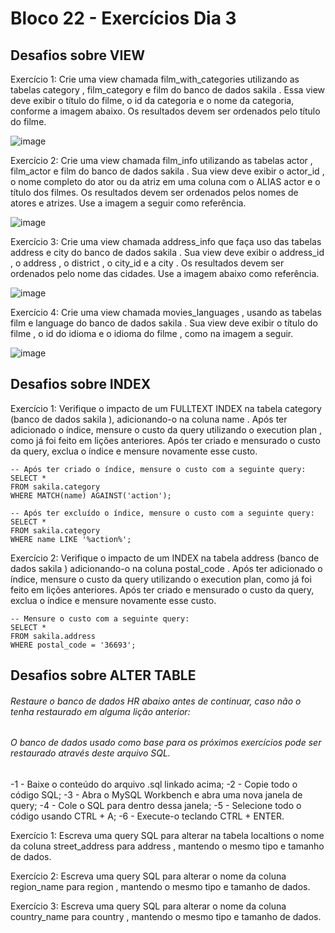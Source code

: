 # Bloco 22 - Exercícios Dia 3

## Desafios sobre VIEW

Exercício 1: Crie uma view chamada film_with_categories utilizando as tabelas category , film_category e film do banco de dados sakila . Essa view deve exibir o título do filme, o id da categoria e o nome da categoria, conforme a imagem abaixo. Os resultados devem ser ordenados pelo título do filme.

![image](https://user-images.githubusercontent.com/80549950/131920584-4c94e3a0-9acf-4bbb-8a52-d8b306b45e9b.png)




Exercício 2: Crie uma view chamada film_info utilizando as tabelas actor , film_actor e film do banco de dados sakila . Sua view deve exibir o actor_id , o nome completo do ator ou da atriz em uma coluna com o ALIAS actor e o título dos filmes. Os resultados devem ser ordenados pelos nomes de atores e atrizes. Use a imagem a seguir como referência.

![image](https://user-images.githubusercontent.com/80549950/131920606-030d7da9-0780-4571-ad12-9a60219a1386.png)




Exercício 3: Crie uma view chamada address_info que faça uso das tabelas address e city do banco de dados sakila . Sua view deve exibir o address_id , o address , o district , o city_id e a city . Os resultados devem ser ordenados pelo nome das cidades. Use a imagem abaixo como referência.

![image](https://user-images.githubusercontent.com/80549950/131920635-242e4d97-a15e-411b-b2c5-7aacc8a38f7a.png)


Exercício 4: Crie uma view chamada movies_languages , usando as tabelas film e language do banco de dados sakila . Sua view deve exibir o título do filme , o id do idioma e o idioma do filme , como na imagem a seguir.

![image](https://user-images.githubusercontent.com/80549950/131920649-0fe1918f-f3f5-4a59-8e67-0d220bca5ed4.png)




## Desafios sobre INDEX

Exercício 1: Verifique o impacto de um FULLTEXT INDEX na tabela category (banco de dados sakila ), adicionando-o na coluna name . Após ter adicionado o índice, mensure o custo da query utilizando o execution plan , como já foi feito em lições anteriores. Após ter criado e mensurado o custo da query, exclua o índice e mensure novamente esse custo.

```
-- Após ter criado o índice, mensure o custo com a seguinte query:
SELECT *
FROM sakila.category
WHERE MATCH(name) AGAINST('action');

-- Após ter excluído o índice, mensure o custo com a seguinte query:
SELECT *
FROM sakila.category
WHERE name LIKE '%action%';
```

Exercício 2: Verifique o impacto de um INDEX na tabela address (banco de dados sakila ) adicionando-o na coluna postal_code . Após ter adicionado o índice, mensure o custo da query utilizando o execution plan, como já foi feito em lições anteriores. Após ter criado e mensurado o custo da query, exclua o índice e mensure novamente esse custo.

```
-- Mensure o custo com a seguinte query:
SELECT *
FROM sakila.address
WHERE postal_code = '36693';
```


## Desafios sobre ALTER TABLE

###### Restaure o banco de dados HR abaixo antes de continuar, caso não o tenha restaurado em alguma lição anterior:
###### O banco de dados usado como base para os próximos exercícios pode ser restaurado através deste arquivo SQL.

-1 - Baixe o conteúdo do arquivo .sql linkado acima;
-2 - Copie todo o código SQL;
-3 - Abra o MySQL Workbench e abra uma nova janela de query;
-4 - Cole o SQL para dentro dessa janela;
-5 - Selecione todo o código usando CTRL + A;
-6 - Execute-o teclando CTRL + ENTER.

Exercício 1: Escreva uma query SQL para alterar na tabela localtions o nome da coluna street_address para address , mantendo o mesmo tipo e tamanho de dados.

Exercício 2: Escreva uma query SQL para alterar o nome da coluna region_name para region , mantendo o mesmo tipo e tamanho de dados.

Exercício 3: Escreva uma query SQL para alterar o nome da coluna country_name para country , mantendo o mesmo tipo e tamanho de dados.


